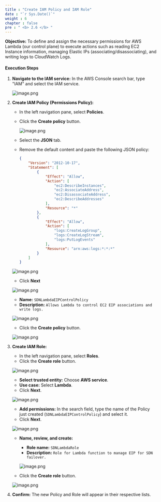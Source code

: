 ```yaml
---
title : "Create IAM Policy and IAM Role"
date : "`r Sys.Date()`"
weight : 6
chapter : false
pre : " <b> 2.6 </b> "
---
```


**Objective:** To define and assign the necessary permissions for AWS Lambda (our control plane) to execute actions such as reading EC2 Instance information, managing Elastic IPs (associating/disassociating), and writing logs to CloudWatch Logs.
#### Execution Steps
1. **Navigate to the IAM service:** In the AWS Console search bar, type "IAM" and select the IAM service.
    
    ![image.png](image.png)
    
2. **Create IAM Policy (Permissions Policy):**
    - In the left navigation pane, select **Policies**.
    - Click the **Create policy** button.
        
        ![image.png](image%201.png)
        
    - Select the **JSON** tab.
    - Remove the default content and paste the following JSON policy:
        
        ```json
        {
            "Version": "2012-10-17",
            "Statement": [
                {
                    "Effect": "Allow",
                    "Action": [
                        "ec2:DescribeInstances",
                        "ec2:AssociateAddress",
                        "ec2:DisassociateAddress",
                        "ec2:DescribeAddresses"
                    ],
                    "Resource": "*"
                },
                {
                    "Effect": "Allow",
                    "Action": [
                        "logs:CreateLogGroup",
                        "logs:CreateLogStream",
                        "logs:PutLogEvents"
                    ],
                    "Resource": "arn:aws:logs:*:*:*"
                }
            ]
        }
        ```
        
    
    ![image.png](image%202.png)
    
    - Click **Next**
    
    ![image.png](image%203.png)
    
    - **Name:** `SDNLambdaEIPControlPolicy`
    - **Description:** `Allows Lambda to control EC2 EIP associations and write logs.`
    
    ![image.png](image%204.png)
    
    - Click the **Create policy** button.
    
    ![image.png](image%205.png)
    
3. **Create IAM Role:**
    - In the left navigation pane, select **Roles**.
    - Click the **Create role** button.
    
    ![image.png](image%206.png)
    
    - **Select trusted entity:** Choose **AWS service**.
    - **Use case:** Select **Lambda**.
    - Click **Next**.
    
    ![image.png](image%207.png)
    
    - **Add permissions:** In the search field, type the name of the Policy just created (`SDNLambdaEIPControlPolicy`) and select it.
    - Click **Next**.
    
    ![image.png](image%208.png)
    
    - **Name, review, and create:**
        - **Role name:** `SDNLambdaRole`
        - **Description:** `Role for Lambda function to manage EIP for SDN failover.`
        
        ![image.png](image%209.png)
        
    - Click the **Create role** button.
    
    ![image.png](image%2010.png)
    
4. **Confirm:** The new Policy and Role will appear in their respective lists.